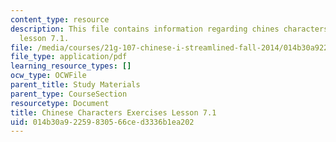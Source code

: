 ```yaml
---
content_type: resource
description: This file contains information regarding chines characters exercises
  lesson 7.1.
file: /media/courses/21g-107-chinese-i-streamlined-fall-2014/014b30a92259830566ced3336b1ea202_MIT21G_107F14_L7_st1_7.1.pdf
file_type: application/pdf
learning_resource_types: []
ocw_type: OCWFile
parent_title: Study Materials
parent_type: CourseSection
resourcetype: Document
title: Chinese Characters Exercises Lesson 7.1
uid: 014b30a9-2259-8305-66ce-d3336b1ea202
---
```

